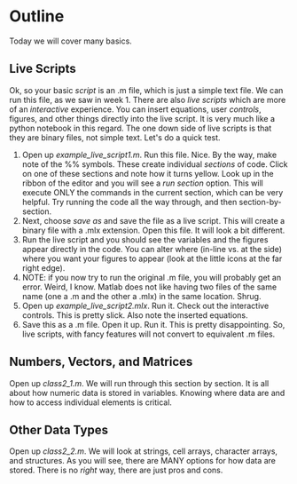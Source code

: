 # Outline
Today we will cover many basics.

## Live Scripts
Ok, so your basic *script* is an .m file, which is just a simple text file. We can run this file, as we saw in week 1. There are also *live scripts* which are more of an *interactive* experience. You can insert equations, user *controls*, figures, and other things directly into the live script. It is very much like a python notebook in this regard. The one down side of live scripts is that they are binary files, not simple text. Let's do a quick test.

1. Open up *example_live_script1.m*. Run this file. Nice. By the way, make note of the %% symbols. These create individual *sections* of code. Click on one of these sections and note how it turns yellow. Look up in the ribbon of the editor and you will see a *run section* option. This will execute ONLY the commands in the current section, which can be very helpful. Try running the code all the way through, and then section-by-section.
2. Next, choose *save as* and save the file as a live script. This will create a binary file with a .mlx extension. Open this file. It will look a bit different.
3. Run the live script and you should see the variables and the figures appear directly in the code. You can alter where (in-line vs. at the side) where you want your figures to appear (look at the little icons at the far right edge).
4. NOTE: if you now try to run the original .m file, you will probably get an error. Weird, I know. Matlab does not like having two files of the same name (one a .m and the other a .mlx) in the same location. Shrug.
5. Open up *example_live_script2.mlx*. Run it. Check out the interactive controls. This is pretty slick. Also note the inserted equations.
6. Save this as a .m file. Open it up. Run it. This is pretty disappointing. So, live scripts, with fancy features will not convert to equivalent .m files.

## Numbers, Vectors, and Matrices
Open up *class2_1.m*. We will run through this section by section. It is all about how numeric data is stored in variables. Knowing where data are and how to access individual elements is critical.

## Other Data Types
Open up *class2_2.m*. We will look at strings, cell arrays, character arrays, and structures. As you will see, there are MANY options for how data are stored. There is no *right* way, there are just pros and cons. 
